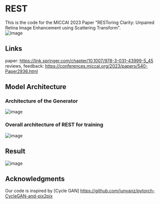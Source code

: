 
# REST
This is the code for the MICCAI 2023 Paper "RESToring Clarity: Unpaired Retina Image Enhancement using Scattering Transform".  
![image](https://github.com/Nimbus1997/REST/assets/66589193/99a433fc-d648-4f08-ae80-2f53084d4100)


## Links
paper: https://link.springer.com/chapter/10.1007/978-3-031-43999-5_45  
reviews, feedback: https://conferences.miccai.org/2023/papers/540-Paper2936.html  

## Model Architecture
###  Architecture of the Generator
![image](https://github.com/Nimbus1997/REST/assets/66589193/856b62fa-1139-47ed-b9fc-d02699ac6b9c)

### Overall architecture of REST for training
![image](https://github.com/Nimbus1997/REST/assets/66589193/ab2b4971-00c6-438d-99d2-c6a8aafb517a)


## Result
![image](https://github.com/Nimbus1997/REST/assets/66589193/e87746d7-ebc0-4c9c-96f7-0ae5db3805be)


## Acknowledgments
Our code is inspired by [Cycle GAN] https://github.com/junyanz/pytorch-CycleGAN-and-pix2pix 
